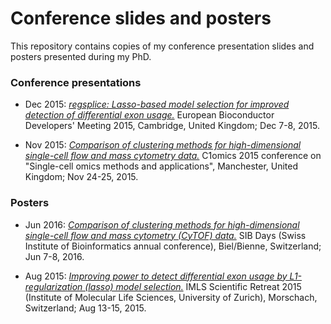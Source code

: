 # Conference slides and posters

This repository contains copies of my conference presentation slides and posters presented during my PhD.


### Conference presentations

- Dec 2015: [*regsplice: Lasso-based model selection for improved detection of differential exon usage.*](slides/Bioconductor2015_regsplice_Lukas_Weber_20151208.pdf) European Bioconductor Developers' Meeting 2015, Cambridge, United Kingdom; Dec 7-8, 2015.

- Nov 2015: [*Comparison of clustering methods for high-dimensional single-cell flow and mass cytometry data.*](slides/Lukas_Weber_C1omics_clustering_comparison_20151125.pdf) C1omics 2015 conference on "Single-cell omics methods and applications", Manchester, United Kingdom; Nov 24-25, 2015.


### Posters

- Jun 2016: [*Comparison of clustering methods for high-dimensional single-cell flow and mass cytometry (CyTOF) data.*](posters/Clustering_poster_SIB_Days_Lukas_Weber_7Jun2016.pdf) SIB Days (Swiss Institute of Bioinformatics annual conference), Biel/Bienne, Switzerland; Jun 7-8, 2016.

- Aug 2015: [*Improving power to detect differential exon usage by L1-regularization (lasso) model selection.*](posters/Poster_diff_splicing_LWeber_20150813.pdf) IMLS Scientific Retreat 2015 (Institute of Molecular Life Sciences, University of Zurich), Morschach, Switzerland; Aug 13-15, 2015.

